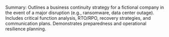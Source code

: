 Summary:
Outlines a business continuity strategy for a fictional company in the event of a major disruption (e.g., ransomware, data center outage). Includes critical function analysis, RTO/RPO, recovery strategies, and communication plans. Demonstrates preparedness and operational resilience planning.
